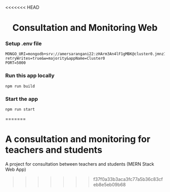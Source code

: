<<<<<<< HEAD
<h1 align="center">Consultation and Monitoring Web</h1>

### Setup .env file

```shell
MONGO_URI=mongodb+srv://amersarangani22:zHArm3An4lF1gMBK@cluster0.jmnz1.mongodb.net/?retryWrites=true&w=majority&appName=Cluster0
PORT=5000
```

### Run this app locally

```shell
npm run build
```

### Start the app

```shell
npm run start
```

=======
# A consultation and monitoring for teachers and students
A project for consultation between teachers and students (MERN Stack Web App) 
>>>>>>> f37f0a33b3aca3fc77a5b36c83cfeb8e5eb09b68
